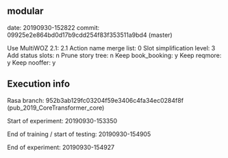 ## modular

date:   20190930-152822
commit: 09925e2e864bd0d17b9cdd254f83f353511a9bd4 (master)

Use MultiWOZ 2.1:          2.1
Action name merge list:    0
Slot simplification level: 3
Add status slots:          n
Prune story tree:          n
Keep book_booking:         y
Keep reqmore:              y
Keep nooffer:              y


## Execution info

Rasa branch:
952b3ab129fc03204f59e3406c4fa34ec0284f8f (pub_2019_CoreTransformer_core)

Start of experiment: 
20190930-153350

End of training / start of testing: 
20190930-154905

End of experiment: 
20190930-154927

